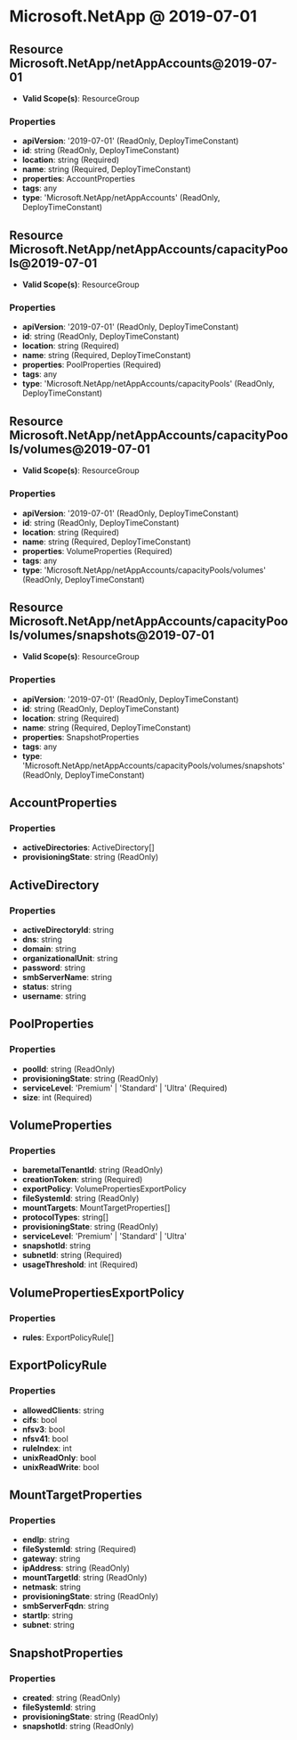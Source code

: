 # Microsoft.NetApp @ 2019-07-01

## Resource Microsoft.NetApp/netAppAccounts@2019-07-01
* **Valid Scope(s)**: ResourceGroup
### Properties
* **apiVersion**: '2019-07-01' (ReadOnly, DeployTimeConstant)
* **id**: string (ReadOnly, DeployTimeConstant)
* **location**: string (Required)
* **name**: string (Required, DeployTimeConstant)
* **properties**: AccountProperties
* **tags**: any
* **type**: 'Microsoft.NetApp/netAppAccounts' (ReadOnly, DeployTimeConstant)

## Resource Microsoft.NetApp/netAppAccounts/capacityPools@2019-07-01
* **Valid Scope(s)**: ResourceGroup
### Properties
* **apiVersion**: '2019-07-01' (ReadOnly, DeployTimeConstant)
* **id**: string (ReadOnly, DeployTimeConstant)
* **location**: string (Required)
* **name**: string (Required, DeployTimeConstant)
* **properties**: PoolProperties (Required)
* **tags**: any
* **type**: 'Microsoft.NetApp/netAppAccounts/capacityPools' (ReadOnly, DeployTimeConstant)

## Resource Microsoft.NetApp/netAppAccounts/capacityPools/volumes@2019-07-01
* **Valid Scope(s)**: ResourceGroup
### Properties
* **apiVersion**: '2019-07-01' (ReadOnly, DeployTimeConstant)
* **id**: string (ReadOnly, DeployTimeConstant)
* **location**: string (Required)
* **name**: string (Required, DeployTimeConstant)
* **properties**: VolumeProperties (Required)
* **tags**: any
* **type**: 'Microsoft.NetApp/netAppAccounts/capacityPools/volumes' (ReadOnly, DeployTimeConstant)

## Resource Microsoft.NetApp/netAppAccounts/capacityPools/volumes/snapshots@2019-07-01
* **Valid Scope(s)**: ResourceGroup
### Properties
* **apiVersion**: '2019-07-01' (ReadOnly, DeployTimeConstant)
* **id**: string (ReadOnly, DeployTimeConstant)
* **location**: string (Required)
* **name**: string (Required, DeployTimeConstant)
* **properties**: SnapshotProperties
* **tags**: any
* **type**: 'Microsoft.NetApp/netAppAccounts/capacityPools/volumes/snapshots' (ReadOnly, DeployTimeConstant)

## AccountProperties
### Properties
* **activeDirectories**: ActiveDirectory[]
* **provisioningState**: string (ReadOnly)

## ActiveDirectory
### Properties
* **activeDirectoryId**: string
* **dns**: string
* **domain**: string
* **organizationalUnit**: string
* **password**: string
* **smbServerName**: string
* **status**: string
* **username**: string

## PoolProperties
### Properties
* **poolId**: string (ReadOnly)
* **provisioningState**: string (ReadOnly)
* **serviceLevel**: 'Premium' | 'Standard' | 'Ultra' (Required)
* **size**: int (Required)

## VolumeProperties
### Properties
* **baremetalTenantId**: string (ReadOnly)
* **creationToken**: string (Required)
* **exportPolicy**: VolumePropertiesExportPolicy
* **fileSystemId**: string (ReadOnly)
* **mountTargets**: MountTargetProperties[]
* **protocolTypes**: string[]
* **provisioningState**: string (ReadOnly)
* **serviceLevel**: 'Premium' | 'Standard' | 'Ultra'
* **snapshotId**: string
* **subnetId**: string (Required)
* **usageThreshold**: int (Required)

## VolumePropertiesExportPolicy
### Properties
* **rules**: ExportPolicyRule[]

## ExportPolicyRule
### Properties
* **allowedClients**: string
* **cifs**: bool
* **nfsv3**: bool
* **nfsv41**: bool
* **ruleIndex**: int
* **unixReadOnly**: bool
* **unixReadWrite**: bool

## MountTargetProperties
### Properties
* **endIp**: string
* **fileSystemId**: string (Required)
* **gateway**: string
* **ipAddress**: string (ReadOnly)
* **mountTargetId**: string (ReadOnly)
* **netmask**: string
* **provisioningState**: string (ReadOnly)
* **smbServerFqdn**: string
* **startIp**: string
* **subnet**: string

## SnapshotProperties
### Properties
* **created**: string (ReadOnly)
* **fileSystemId**: string
* **provisioningState**: string (ReadOnly)
* **snapshotId**: string (ReadOnly)

